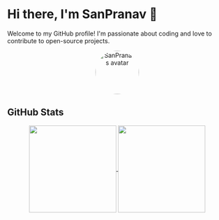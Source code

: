 # Hi there, I'm SanPranav 👋

Welcome to my GitHub profile! I'm passionate about coding and love to contribute to open-source projects.

<p align="center">
  <img src="https://github.com/SanPranav.png" width="100px" style="border-radius: 50%;" alt="SanPranav's avatar"/>
</p>

## GitHub Stats

<p align="center">
  <a href="https://github.com/SanPranav/github-readme-stats">
    <img height=200 align="center" src="https://github-readme-stats.vercel.app/api?username=SanPranav&show_icons=true&bg_color=30,e96443,904e95&title_color=fff&text_color=fff&icon_color=79ff97" />
  </a>
  <a href="https://github.com/SanPranav/convoychat">
    <img height=200 align="center" src="https://github-readme-stats.vercel.app/api/top-langs?username=SanPranav&layout=compact&langs_count=8&card_width=320&bg_color=30,e96443,904e95&title_color=fff&text_color=fff&icon_color=79ff97" />
  </a>
</p>